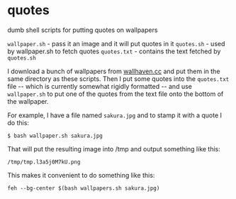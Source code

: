 # quotes

dumb shell scripts for putting quotes on wallpapers

`wallpaper.sh` - pass it an image and it will put quotes in it
`quotes.sh` - used by wallpaper.sh to fetch quotes
`quotes.txt` - contains the text fetched by `quotes.sh`

I download a bunch of wallpapers from [wallhaven.cc](https://wallhaven.cc) and
put them in the same directory as these scripts.  Then I put some quotes into
the `quotes.txt` file -- which is currently somewhat rigidly formatted -- and
use `wallpaper.sh` to put one of the quotes from the text file onto the bottom
of the wallpaper.

For example, I have a file named `sakura.jpg` and to stamp it with a quote I do
this:

    $ bash wallpaper.sh sakura.jpg

That will put the resulting image into /tmp and output something like this:

    /tmp/tmp.l3a5j0M7kU.png

This makes it convenient to do something like this:

    feh --bg-center $(bash wallpapers.sh sakura.jpg)

